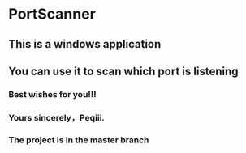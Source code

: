 # PortScanner
## This is a windows application
## You can use it to scan which port is listening
### Best wishes for you!!!
### Yours sincerely，Peqiii.
### The project is in the master branch
